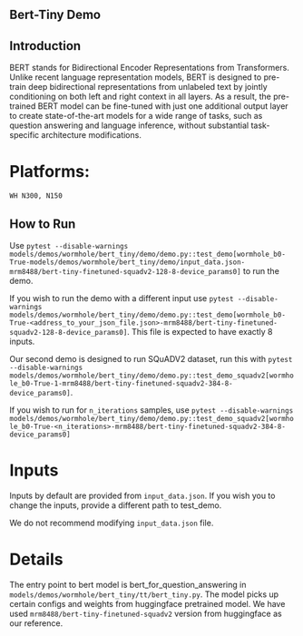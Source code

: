 ## Bert-Tiny Demo

## Introduction
BERT stands for Bidirectional Encoder Representations from Transformers. Unlike recent language representation models, BERT is designed to pre-train deep bidirectional representations from unlabeled text by jointly conditioning on both left and right context in all layers. As a result, the pre-trained BERT model can be fine-tuned with just one additional output layer to create state-of-the-art models for a wide range of tasks, such as question answering and language inference, without substantial task-specific architecture modifications.

# Platforms:
    WH N300, N150

## How to Run

Use `pytest --disable-warnings models/demos/wormhole/bert_tiny/demo/demo.py::test_demo[wormhole_b0-True-models/demos/wormhole/bert_tiny/demo/input_data.json-mrm8488/bert-tiny-finetuned-squadv2-128-8-device_params0]` to run the demo.

If you wish to run the demo with a different input use `pytest --disable-warnings models/demos/wormhole/bert_tiny/demo/demo.py::test_demo[wormhole_b0-True-<address_to_your_json_file.json>-mrm8488/bert-tiny-finetuned-squadv2-128-8-device_params0]`. This file is expected to have exactly 8 inputs.


Our second demo is designed to run SQuADV2 dataset, run this with `pytest --disable-warnings models/demos/wormhole/bert_tiny/demo/demo.py::test_demo_squadv2[wormhole_b0-True-1-mrm8488/bert-tiny-finetuned-squadv2-384-8-device_params0]`.

If you wish to run for `n_iterations` samples, use `pytest --disable-warnings models/demos/wormhole/bert_tiny/demo/demo.py::test_demo_squadv2[wormhole_b0-True-<n_iterations>-mrm8488/bert-tiny-finetuned-squadv2-384-8-device_params0]`


# Inputs
Inputs by default are provided from `input_data.json`. If you wish you to change the inputs, provide a different path to test_demo.

We do not recommend modifying `input_data.json` file.

# Details
The entry point to  bert model is bert_for_question_answering in `models/demos/wormhole/bert_tiny/tt/bert_tiny.py`. The model picks up certain configs and weights from huggingface pretrained model. We have used `mrm8488/bert-tiny-finetuned-squadv2` version from huggingface as our reference.
